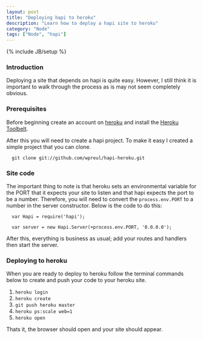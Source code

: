 ```yaml
---
layout: post
title: "Deploying hapi to heroku"
description: "Learn how to deploy a hapi site to heroku"
category: "Node"
tags: ["Node", "hapi"]
---
```

{% include JB/setup %}

### Introduction
Deploying a site that depends on hapi is quite easy.  However, I still think it is important to walk through the process as is may not seem completely obvious.

### Prerequisites
Before beginning create an account on [heroku](http://www.heroku.com/) and install the [Heroku Toolbelt](https://toolbelt.heroku.com/).

After this you will need to create a hapi project.  To make it easy I created a simple project that you can clone.

```
  git clone git://github.com/wpreul/hapi-heroku.git
```

### Site code

The important thing to note is that heroku sets an environmental variable for the PORT that it expects your site to listen and that hapi expects the port to be a number.  Therefore, you will need to convert the `process.env.PORT` to a number in the server constructor.  Below is the code to do this:

```
  var Hapi = require('hapi');

  var server = new Hapi.Server(+process.env.PORT, '0.0.0.0');
```

After this, everything is business as usual; add your routes and handlers then start the server.

### Deploying to heroku

When you are ready to deploy to heroku follow the terminal commands below to create and push your code to your heroku site.

1. `heroku login`
2. `heroku create`
3. `git push heroku master`
4. `heroku ps:scale web=1`
5. `heroku open`

Thats it, the browser should open and your site should appear.
